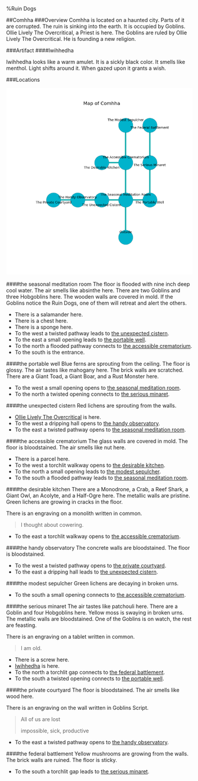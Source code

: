 %Ruin Dogs

##Comhha
###Overview
Comhha is located on a haunted city. Parts of it are corrupted. The ruin is sinking into the earth. It is occupied by Goblins. <a name="Ollie-Lively-The-Overcritical"></a>Ollie Lively The Overcritical, a Priest is here. The Goblins are ruled by Ollie Lively The Overcritical. He  is founding a new religion. 



###Artifact
####<a name="Iwihhedha"></a>Iwihhedha


Iwihhedha looks like a warm amulet. It is a sickly black color. It smells like menthol. Light shifts around it. When gazed upon it grants a wish. 





###Locations


![](../v2/images/Comhha.png)

####<a name="the-seasonal-meditation-room"></a>the seasonal meditation room
The floor is flooded with nine inch deep cool water. The air smells like absinthe here. There are two Goblins and three Hobgoblins here. The wooden walls are covered in mold. If the Goblins notice the Ruin Dogs, one of them will retreat and alert the others. 



* There is a salamander here.
* There is a chest here.
* There is a sponge here.
* To the west a twisted pathway leads to [the unexpected cistern](#the-unexpected-cistern).
* To the east a small opening leads to [the portable well](#the-portable-well).
* To the north a flooded pathway connects to [the accessible crematorium](#the-accessible-crematorium).
* To the south is the entrance.


####<a name="the-portable-well"></a>the portable well
Blue ferns are sprouting from the ceiling. The floor is glossy. The air tastes like mahogany here. The brick walls are scratched. There are a Giant Toad, a Giant Boar, and a Rust Monster here. 



* To the west a small opening opens to [the seasonal meditation room](#the-seasonal-meditation-room).
* To the north a twisted opening connects to [the serious minaret](#the-serious-minaret).


####<a name="the-unexpected-cistern"></a>the unexpected cistern
Red lichens are sprouting from the walls. 



* [Ollie Lively The Overcritical](#Ollie-Lively-The-Overcritical) is here.
* To the west a dripping hall opens to [the handy observatory](#the-handy-observatory).
* To the east a twisted pathway opens to [the seasonal meditation room](#the-seasonal-meditation-room).


####<a name="the-accessible-crematorium"></a>the accessible crematorium
The glass walls are covered in mold. The floor is bloodstained. The air smells like nut here. 



* There is a parcel here.
* To the west a torchlit walkway opens to [the desirable kitchen](#the-desirable-kitchen).
* To the north a small opening leads to [the modest sepulcher](#the-modest-sepulcher).
* To the south a flooded pathway leads to [the seasonal meditation room](#the-seasonal-meditation-room).


####<a name="the-desirable-kitchen"></a>the desirable kitchen
There are a Monodrone, a Crab, a Reef Shark, a Giant Owl, an Acolyte, and a Half-Ogre here. The metallic walls are pristine. Green lichens are growing in cracks in the floor. 

There is an engraving on a monolith written in common. 

> I thought about cowering.
>


* To the east a torchlit walkway opens to [the accessible crematorium](#the-accessible-crematorium).


####<a name="the-handy-observatory"></a>the handy observatory
The concrete walls are bloodstained. The floor is bloodstained. 



* To the west a twisted pathway opens to [the private courtyard](#the-private-courtyard).
* To the east a dripping hall leads to [the unexpected cistern](#the-unexpected-cistern).


####<a name="the-modest-sepulcher"></a>the modest sepulcher
Green lichens are decaying in broken urns. 



* To the south a small opening connects to [the accessible crematorium](#the-accessible-crematorium).


####<a name="the-serious-minaret"></a>the serious minaret
The air tastes like patchouli here. There are a Goblin and four Hobgoblins here. Yellow moss is swaying in broken urns. The metallic walls are bloodstained. One of the Goblins is on watch, the rest are feasting. 

There is an engraving on a tablet written in common. 

> I am old.
>


* There is a screw here.
* [Iwihhedha](#Iwihhedha) is here.
* To the north a torchlit gap connects to [the federal battlement](#the-federal-battlement).
* To the south a twisted opening connects to [the portable well](#the-portable-well).


####<a name="the-private-courtyard"></a>the private courtyard
The floor is bloodstained. The air smells like wood here. 

There is an engraving on the wall written in Goblins Script. 

> All of us are lost
>
> impossible, sick, productive
>


* To the east a twisted pathway opens to [the handy observatory](#the-handy-observatory).


####<a name="the-federal-battlement"></a>the federal battlement
Yellow mushrooms are growing from the walls. The brick walls are ruined. The floor is sticky. 



* To the south a torchlit gap leads to [the serious minaret](#the-serious-minaret).


